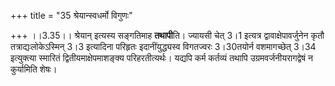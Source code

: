 +++
title = "35 श्रेयान्स्वधर्मो विगुणः"

+++
।।3.35।। श्रेयान् इत्यस्य सङ्गतिमाह **तथापी**ति। ज्यायसी चेत् 3।1 इत्यत्र
द्वावाक्षेपावर्जुनेन कृतौ तत्राद्यःलोकेऽस्मिन् 3।3 इत्यादिना परिहृतः
इदानींयुद्ध्यस्व विगतज्वरः 3।30तयोर्न वशमागच्छेत् 3।34 इत्युक्त्या
स्मारितं द्वितीयमाक्षेपमाशङ्क्य परिहरतीत्यर्थः। यद्यपि कर्म कर्तव्यं
तथापि उग्रमवर्जनीयरागद्वेषं न कुर्यामिति शेषः।
